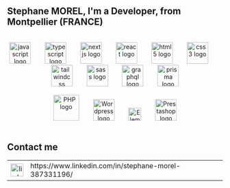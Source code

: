<!--<h3>Hi 👋!</h3>-->
<h2 align="left">Stephane MOREL, I'm a Developer, from Montpellier (FRANCE)</h2>
<br/>

<div align="center">
  <img src="https://cdn.jsdelivr.net/gh/devicons/devicon/icons/javascript/javascript-original.svg" height="50" alt="javascript logo"  />
  <img width="25" />
  <img src="https://cdn.jsdelivr.net/gh/devicons/devicon/icons/typescript/typescript-original.svg" height="50" alt="typescript logo"  />
  <img width="25" />
  <img src="https://cdn.jsdelivr.net/gh/devicons/devicon/icons/nextjs/nextjs-original.svg" height="50" alt="nextjs logo"  />
  <img width="25" />
  <img src="https://cdn.jsdelivr.net/gh/devicons/devicon/icons/react/react-original.svg" height="50" alt="react logo"  />
  <img width="25" />
  <img src="https://cdn.jsdelivr.net/gh/devicons/devicon/icons/html5/html5-original.svg" height="50" alt="html5 logo"  />
  <img width="25" />
  <img src="https://cdn.jsdelivr.net/gh/devicons/devicon/icons/css3/css3-original.svg" height="50" alt="css3 logo"  />
  <img width="25" />
  <img src="https://cdn.simpleicons.org/tailwindcss/06B6D4" height="50" alt="tailwindcss logo"  />
  <img width="25" />
  <img src="https://cdn.jsdelivr.net/gh/devicons/devicon/icons/sass/sass-original.svg" height="50" alt="sass logo"  />
  <img width="25" />
  <img src="https://cdn.simpleicons.org/graphql/E10098" height="50" alt="graphql logo"  />
  <img width="25" />
  <img src="https://skillicons.dev/icons?i=prisma" height="50" alt="prisma logo"  />
</div>
<br/>

<div align="center">
  <img src="https://cdn.simpleicons.org/php/777BB4" height="60" alt="PHP logo"  />
  <img width="25" />
  <img src="https://cdn.simpleicons.org/wordpress/21759B" height="50" alt="Wordpress logo"  />
  <img width="25" />
  <img src="https://www.clook.net/wp-content/uploads/2019/07/elementor-pro-logo.png" height="30" alt="Elementor PRO logo"  />
  <img width="25" />
  <img src="https://digitiz.fr/wp-content/uploads/2023/05/Prestashop-nouveau-logo.png" height="50" alt="Prestashop logo"  />
</div>
<br/>

<!--
<h2 align="left">STATS &nbsp; &nbsp; &nbsp; <i>(PUBLIC respositories)</i></h2>
<div align="center">
  <img src="https://github-readme-stats.vercel.app/api?username=smorel-dev&show_icons=true&include_all_commits&theme=tokyonight" />
  <img src="https://github-readme-stats.vercel.app/api/top-langs/?username=smorel-dev&locale=en&hide_title=false&layout=compact&card_width=320&theme=tokyonight" />

  <br/><br/>
  <img src="https://github-profile-trophy.vercel.app/?username=smorel-dev" />

</div>
<br/>
-->

<h2 align="left">Contact me</h2>
<div align="left">
  <table style="width: 100%; border: none;" cellspacing="0" cellpadding="0" border="0">
    <tr>
      <td valign="middle" align="center">
        <img src="https://img.shields.io/static/v1?message=LinkedIn&logo=linkedin&label=&color=0077B5&logoColor=white&labelColor=&style=for-the-badge" height="30" alt="linkedin logo"  />
      </td>
      <td>https://www.linkedin.com/in/stephane-morel-387331196/</td>
    </tr>
    <!--
    <tr>
      <td valign="middle" align="center">
        <img src="https://img.shields.io/static/v1?message=Gmail&logo=gmail&label=&color=D14836&logoColor=white&labelColor=&style=for-the-badge" height="30" alt="gmail logo"  />
      </td>
      <td>smorel.dev@gmail.com</td>
    </tr>
    -->
  </table>
</div>
<br/>

<!--
<h2 align="left">Visitor</h2>
<p align="left"><img src="https://komarev.com/ghpvc/?username=smorel-dev&label=Profile%20views&color=0e75b6&style=flat" height="25" /></p>
-->
<!--
<img src="https://profile-counter.glitch.me/smorel-dev/count.svg" />
Added the `29 Jan 2024`
-->
